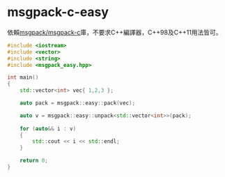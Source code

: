 # msgpack-c-easy

依賴[msgpack/msgpack-c](https://github.com/msgpack/msgpack-c)庫，不要求C++編譯器，C++98及C++11用法皆可。
```C++
#include <iostream>
#include <vector>
#include <string>
#include <msgpack_easy.hpp>

int main()
{
	std::vector<int> vec{ 1,2,3 };

	auto pack = msgpack::easy::pack(vec);

	auto v = msgpack::easy::unpack<std::vector<int>>(pack);
	
	for (auto&& i : v)
	{
		std::cout << i << std::endl;
	}

	return 0;
}
```